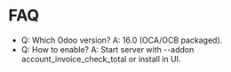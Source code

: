 # FAQ

- Q: Which Odoo version? A: 16.0 (OCA/OCB packaged).
- Q: How to enable? A: Start server with --addon account_invoice_check_total or install in UI.
